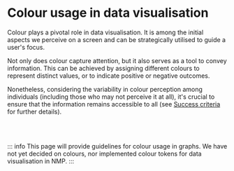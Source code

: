 # Colour usage in data visualisation

Colour plays a pivotal role in data visualisation. It is among the initial aspects we perceive on a screen and can be strategically utilised to guide a user's focus.

Not only does colour capture attention, but it also serves as a tool to convey information. This can be achieved by assigning different colours to represent distinct values, or to indicate positive or negative outcomes.

Nonetheless, considering the variability in colour perception among individuals (including those who may not perceive it at all), it's crucial to ensure that the information remains accessible to all (see [Success criteria](/foundations/data-visualization/colour-usage/) for further details).

<br>
<br>

::: info
This page will provide guidelines for colour usage in graphs. We have not yet decided on colours, nor implemented colour tokens for data visualisation in NMP.
:::
